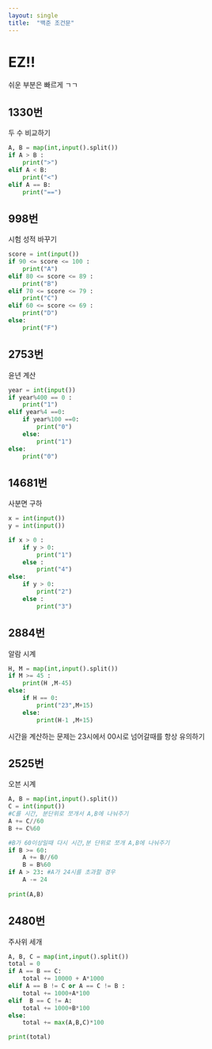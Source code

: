 ```yaml
---
layout: single
title:  "백준 조건문"
---
```

#  EZ!!
쉬운 부분은 빠르게 ㄱㄱ

## 1330번
두 수 비교하기
```python
A, B = map(int,input().split())
if A > B :
    print(">")
elif A < B:
    print("<")
elif A == B:
    print("==")
````  

## 998번
시험 성적 바꾸기
```python
score = int(input())
if 90 <= score <= 100 :
    print("A")
elif 80 <= score <= 89 :
    print("B")
elif 70 <= score <= 79 :
    print("C")
elif 60 <= score <= 69 :
    print("D")
else:
    print("F")
````  

## 2753번
윤년 계산
```python
year = int(input())
if year%400 == 0 :
    print("1")
elif year%4 ==0:
    if year%100 ==0:
        print("0")
    else:
        print("1")
else:
    print("0")
````  

## 14681번
사분면 구하
```python
x = int(input())
y = int(input())

if x > 0 :
    if y > 0:
        print("1")
    else :
        print("4")
else:
    if y > 0:
        print("2")
    else :
        print("3")
````

## 2884번
알람 시계
```python
H, M = map(int,input().split())
if M >= 45 :
    print(H ,M-45)
else:
    if H == 0:
        print("23",M+15)
    else:
        print(H-1 ,M+15)
````
시간을 계산하는 문제는 23시에서 00시로 넘어갈때를 항상 유의하기  

## 2525번
오븐 시계
```python
A, B = map(int,input().split())
C = int(input())
#C를 시간, 분단위로 쪼개서 A,B에 나눠주기
A += C//60
B += C%60

#B가 60이상일때 다시 시간,분 단위로 쪼개 A,B에 나눠주기
if B >= 60:
    A += B//60
    B = B%60
if A > 23: #A가 24시를 초과할 경우
    A -= 24
    
print(A,B)
````

## 2480번
주사위 세개
```python
A, B, C = map(int,input().split())
total = 0
if A == B == C:
    total += 10000 + A*1000
elif A == B != C or A == C != B :
    total += 1000+A*100
elif  B == C != A:
    total += 1000+B*100
else:
    total += max(A,B,C)*100

print(total)
````
